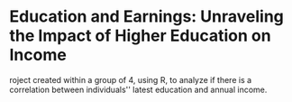 # Education and Earnings: Unraveling the Impact of Higher Education on Income
roject created within a group of 4, using R, to analyze if there is a correlation between individuals'' latest education and annual income.
